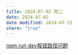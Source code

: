 ```yaml
---
title: 2024-07-02 周二
date: 2024-07-02
date modified: 2024-07-15
share: "true"
---
```


[npm run dev报错路径问题](../npm%20run%20dev%E6%8A%A5%E9%94%99%E8%B7%AF%E5%BE%84%E9%97%AE%E9%A2%98.md)
